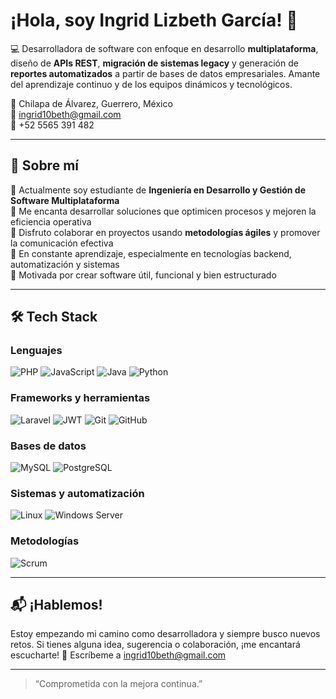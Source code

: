 # ¡Hola, soy Ingrid Lizbeth García! 👋

💻 Desarrolladora de software con enfoque en desarrollo **multiplataforma**, diseño de **APIs REST**, **migración de sistemas legacy** y generación de **reportes automatizados** a partir de bases de datos empresariales. Amante del aprendizaje continuo y de los equipos dinámicos y tecnológicos.

📍 Chilapa de Álvarez, Guerrero, México  
📧 ingrid10beth@gmail.com  
📱 +52 5565 391 482

---

## 🚀 Sobre mí

🔭 Actualmente soy estudiante de **Ingeniería en Desarrollo y Gestión de Software Multiplataforma**  
🧠 Me encanta desarrollar soluciones que optimicen procesos y mejoren la eficiencia operativa  
🤝 Disfruto colaborar en proyectos usando **metodologías ágiles** y promover la comunicación efectiva  
🌱 En constante aprendizaje, especialmente en tecnologías backend, automatización y sistemas  
🎯 Motivada por crear software útil, funcional y bien estructurado  

---

## 🛠️ Tech Stack

### Lenguajes  
![PHP](https://img.shields.io/badge/PHP-777BB4?style=for-the-badge&logo=php&logoColor=white)
![JavaScript](https://img.shields.io/badge/JavaScript-F7DF1E?style=for-the-badge&logo=javascript&logoColor=black)
![Java](https://img.shields.io/badge/Java-ED8B00?style=for-the-badge&logo=java&logoColor=white)
![Python](https://img.shields.io/badge/Python-3776AB?style=for-the-badge&logo=python&logoColor=white)

### Frameworks y herramientas  
![Laravel](https://img.shields.io/badge/Laravel-F9322C?style=for-the-badge&logo=laravel&logoColor=white)
![JWT](https://img.shields.io/badge/JWT-000000?style=for-the-badge&logo=jsonwebtokens&logoColor=white)
![Git](https://img.shields.io/badge/Git-F05032?style=for-the-badge&logo=git&logoColor=white)
![GitHub](https://img.shields.io/badge/GitHub-181717?style=for-the-badge&logo=github&logoColor=white)

### Bases de datos  
![MySQL](https://img.shields.io/badge/MySQL-005C84?style=for-the-badge&logo=mysql&logoColor=white)
![PostgreSQL](https://img.shields.io/badge/PostgreSQL-4169E1?style=for-the-badge&logo=postgresql&logoColor=white)

### Sistemas y automatización  
![Linux](https://img.shields.io/badge/Linux-FCC624?style=for-the-badge&logo=linux&logoColor=black)
![Windows Server](https://img.shields.io/badge/Windows%20Server-0078D6?style=for-the-badge&logo=windows&logoColor=white)

### Metodologías  
![Scrum](https://img.shields.io/badge/Scrum-6DB33F?style=for-the-badge&logo=azuredevops&logoColor=white)

---

## 📬 ¡Hablemos!

Estoy empezando mi camino como desarrolladora y siempre busco nuevos retos. Si tienes alguna idea, sugerencia o colaboración, ¡me encantará escucharte!
💌 Escríbeme a [ingrid10beth@gmail.com](mailto:ingrid10beth@gmail.com)

---

> “Comprometida con la mejora continua.”
